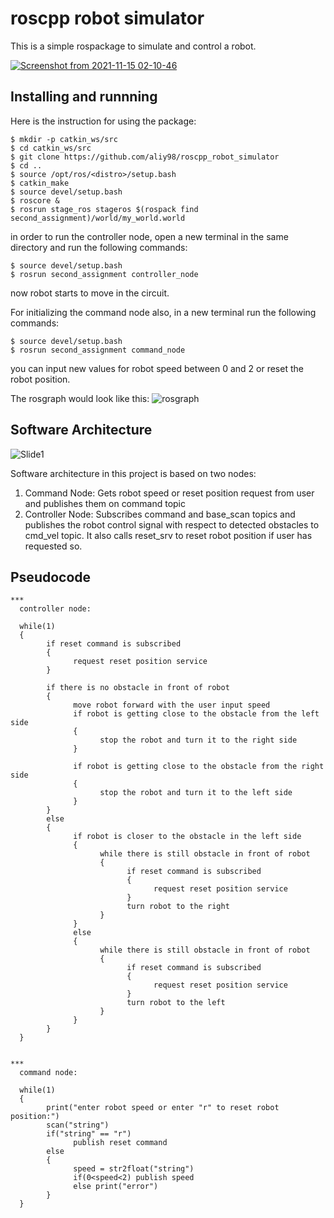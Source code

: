 # roscpp robot simulator
This is a simple rospackage to simulate and control a robot.

[![Screenshot from 2021-11-15 02-10-46](https://user-images.githubusercontent.com/65722399/141701585-c58e8d77-3398-42c8-b348-b9ff476ac046.png)
](https://www.youtube.com/watch?v=KP1wJ6qN2e8&t=36s
)
  
## Installing and runnning 
Here is the instruction for using the package:
```bashscript
$ mkdir -p catkin_ws/src
$ cd catkin_ws/src
$ git clone https://github.com/aliy98/roscpp_robot_simulator
$ cd ..
$ source /opt/ros/<distro>/setup.bash
$ catkin_make
$ source devel/setup.bash
$ roscore &
$ rosrun stage_ros stageros $(rospack find second_assignment)/world/my_world.world
```
in order to run the controller node, open a new terminal in the same directory and run the following commands:
```bashscript
$ source devel/setup.bash
$ rosrun second_assignment controller_node
```
now robot starts to move in the circuit.

For initializing the command node also, in a new terminal run the following commands:
```bashscript
$ source devel/setup.bash
$ rosrun second_assignment command_node
```
you can input new values for robot speed between 0 and 2 or reset the robot position.

The rosgraph would look like this:
![rosgraph](https://user-images.githubusercontent.com/65722399/141699520-a63f6a5f-624c-4cb6-8501-2af88397e1ba.png)

## Software Architecture
![Slide1](https://user-images.githubusercontent.com/65722399/147790186-718db308-682d-43e7-93ac-284690520e90.JPG)

Software architecture in this project is based on two nodes:
1. Command Node: Gets robot speed or reset position request from user and publishes them on command topic
2. Controller Node: Subscribes command and base_scan topics and publishes the robot control signal with respect to detected obstacles to cmd_vel topic. 
It also calls reset_srv to reset robot position if user has requested so.
## Pseudocode
```
***
  controller node:
  
  while(1)
  {
        if reset command is subscribed
        {
              request reset position service
        }

        if there is no obstacle in front of robot
        {
              move robot forward with the user input speed
              if robot is getting close to the obstacle from the left side
              {
                    stop the robot and turn it to the right side
              }

              if robot is getting close to the obstacle from the right side
              {
                    stop the robot and turn it to the left side
              }
        }
        else
        {
              if robot is closer to the obstacle in the left side
              {
                    while there is still obstacle in front of robot
                    {
                          if reset command is subscribed
                          {
                                request reset position service
                          }
                          turn robot to the right
                    }
              }
              else
              {
                    while there is still obstacle in front of robot
                    {
                          if reset command is subscribed
                          {
                                request reset position service
                          }
                          turn robot to the left
                    }
              }
        }
  }

  
***
  command node:
  
  while(1)
  {
        print("enter robot speed or enter "r" to reset robot position:")
        scan("string")
        if("string" == "r") 
              publish reset command
        else
        {
              speed = str2float("string")
              if(0<speed<2) publish speed
              else print("error")
        }
  }
```
